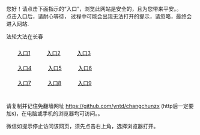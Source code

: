 您好！请点击下面指示的“入口”，浏览此网站是安全的，且为您带来平安。。 <br/>
点击入口后，请耐心等待， 过程中可能会出现无法打开的提示，请忽略，最终会进入网站. </br>

法轮大法在长春<br/>
<div style="padding:10px"><a style="margin:20px" target="_blank" href="https://d1zl31x0ubv0ym.cloudfront.net/2Qpsp?fibfktyq" id="ccLink1" rel="nofollow">入口1</a> <a target="_blank" style="margin:20px" href="https://d23ctp0bss0cg2.cloudfront.net/2Qpsp?lgaifhq" id="ccLink2" rel="nofollow">入口2</a> <a style="margin:20px" target="_blank" href="https://d34irhw1qxyl63.cloudfront.net/2Qpsp?xnpyhhyu" id="ccLink3" rel="nofollow">入口3</a></div>

<div style="padding:10px" ><a style="margin:20px" target="_blank" href="https://d1zl31x0ubv0ym.cloudfront.net/2Qpsp?fibfktyq" id="ccLink4" rel="nofollow">入口4</a> <a style="margin:20px" href="https://d23ctp0bss0cg2.cloudfront.net/2Qpsp?lgaifhq" target="_blank" id="ccLink5" rel="nofollow">入口5</a> <a style="margin:20px" href="https://d34irhw1qxyl63.cloudfront.net/2Qpsp?xnpyhhyu" target="_blank" id="ccLink6" rel="nofollow">入口6</a></div>

<div style="padding:10px"><a style="margin:20px" target="_blank" href="https://d1zl31x0ubv0ym.cloudfront.net/2Qpsp?fibfktyq" id="ccLink7" rel="nofollow">入口7</a> <a style="margin:20px" href="https://d23ctp0bss0cg2.cloudfront.net/2Qpsp?lgaifhq" target="_blank" id="ccLink8" rel="nofollow">入口8</a> <a style="margin:20px" target="_blank" href="https://d34irhw1qxyl63.cloudfront.net/2Qpsp?xnpyhhyu" id="ccLink9" rel="nofollow">入口9</a></div>

<br/>



请复制并记住免翻墙网址 https://github.com/yntd/changchunzx (http后一定要加s)，在电脑或手机的浏览器均可访问。。<br/>

微信如提示停止访问该网页，须先点击右上角，选择浏览器打开。
